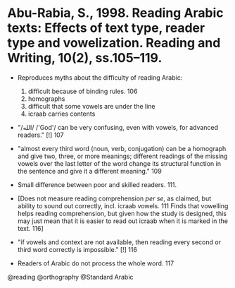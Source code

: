 # Abu-Rabia, S., 1998. Reading Arabic texts: Effects of text type, reader type and vowelization.  Reading and Writing, 10(2), ss.105–119.

- Reproduces myths about the difficulty of reading Arabic: 
    1. difficult because of binding rules. 106
    2. homographs
    3. difficult that some vowels are under the line
    4. icraab carries contents

- "/الله/ /'God'/ can be very confusing, even with vowels, for advanced readers." [!] 107

- "almost every third word (noun, verb, conjugation) can be a homograph and give two, three, or more meanings; different readings of the missing vowels over the last letter of the word change its structural function in the sentence and give it a different meaning." 109

- Small difference between poor and skilled readers. 111.

- [Does not measure reading comprehension *per se*, as claimed, but ability to sound out correctly, incl. icraab vowels. 111 Finds that vowelling helps reading comprehension, but given how the study is designed, this may just mean that it is easier to read out icraab when it is marked in the text. 116]

- "if vowels and context are not available, then reading every second or third word correctly is impossible." [!] 116

- Readers of Arabic do not process the whole word. 117 

@reading
@orthography
@Standard Arabic
